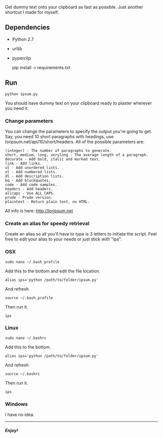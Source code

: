 Get dummy text onto your clipboard as fast as possible. Just another shortcut I made for myself.

## Dependencies

* Python 2.7
* urllib
* pyperclip

    pip install -r requirements.txt

## Run

    python ipsum.py

You should have dummy text on your clipboard ready to plaster wherever you need it.

### Change parameters

You can change the parameters to specify the output you're going to get. Say, you need 10 short paragraphs with headings, use loripsum.net/api/10/short/headers. All of the possible parameters are:

    (integer) - The number of paragraphs to generate.
    short, medium, long, verylong - The average length of a paragraph.
    decorate - Add bold, italic and marked text.
    link - Add links.
    ul - Add unordered lists.
    ol - Add numbered lists.
    dl - Add description lists.
    bq - Add blockquotes.
    code - Add code samples.
    headers - Add headers.
    allcaps - Use ALL CAPS.
    prude - Prude version.
    plaintext - Return plain text, no HTML.

All info is here: http://loripsum.net

### Create an alias for speedy retrieval

Create an alias so all you'll have to type is 3 letters to initiate the script. Feel free to edit your alias to your needs or just stick with "ips".

### OSX

```
sudo nano ~/.bash_profile
```
Add this to the bottom and edit the file location.
```
alias ips='python /path/to/folder/ipsum.py'
```
And refresh
```
source ~/.bash_profile
```
Then run it.
```
ips
```

### Linux

```
sudo nano ~/.bashrc
```
Add this to the bottom.
```
alias ips='python /path/to/folder/ipsum.py'
```
And refresh
```
source ~/.bashrc
```
Then run it.
```
ips
```

### Windows

I have no idea.

---

##### Enjoy!
